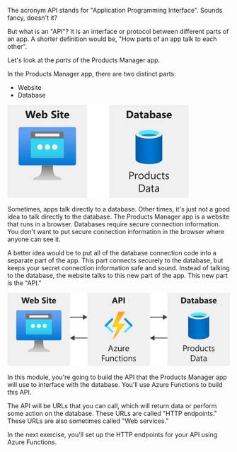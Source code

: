 The acronym API stands for "Application Programming Interface". Sounds fancy, doesn't it?

But what is an "API"? It is an interface or protocol between different parts of an app. A shorter definition would be, "How parts of an app talk to each other".

Let's look at the _parts_ of the Products Manager app.

In the Products Manager app, there are two distinct parts:

- Website
- Database

![Diagram displaying the two parts of the Products Manager application: the web site and the database with the products data.](../media/product-manager-parts.svg)

Sometimes, apps talk directly to a database. Other times, it's just not a good idea to talk directly to the database. The Products Manager app is a website that runs in a browser. Databases require secure connection information. You don't want to put secure connection information in the browser where anyone can see it.

A better idea would be to put all of the database connection code into a separate part of the app. This part connects securely to the database, but keeps your secret connection information safe and sound. Instead of talking to the database, the website talks to this new part of the app. This new part is the "API."

![Diagram displaying the parts of the application: web site, the API using Azure Functions, and the database with the products data.](../media/product-manager-all-parts.svg)

In this module, you're going to build the API that the Products Manager app will use to interface with the database. You'll use Azure Functions to build this API.

The API will be URLs that you can call, which will return data or perform some action on the database. These URLs are called "HTTP endpoints." These URLs are also sometimes called "Web services."

In the next exercise, you'll set up the HTTP endpoints for your API using Azure Functions.
